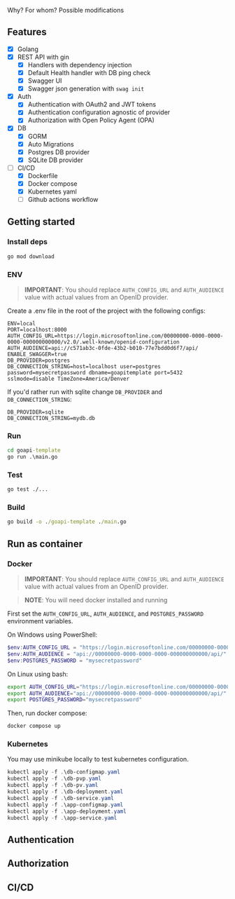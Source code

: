 Why?
For whom?
Possible modifications

## Features
- [x] Golang
- [x] REST API with gin
  - [x] Handlers with dependency injection
  - [x] Default Health handler with DB ping check
  - [x] Swagger UI
  - [x] Swagger json generation with `swag init`
- [x] Auth
  - [x] Authentication with OAuth2 and JWT tokens
  - [x] Authentication configuration agnostic of provider
  - [x] Authorization with Open Policy Agent (OPA)
- [x] DB
  - [x] GORM
  - [x] Auto Migrations
  - [x] Postgres DB provider
  - [x] SQLite DB provider
- [ ] CI/CD
  - [x] Dockerfile
  - [x] Docker compose
  - [x] Kubernetes yaml
  - [ ] Github actions workflow

## Getting started

### Install deps
```cmd
go mod download
```

### ENV
> **IMPORTANT**: You should replace `AUTH_CONFIG_URL` and `AUTH_AUDIENCE` value with actual values from an OpenID provider.

Create a .env file in the root of the project with the following configs:

```env
ENV=local
PORT=localhost:8000
AUTH_CONFIG_URL=https://login.microsoftonline.com/00000000-0000-0000-0000-000000000000/v2.0/.well-known/openid-configuration
AUTH_AUDIENCE=api://c571ab3c-0fde-43b2-b010-77e7bdd0d6f7/api/
ENABLE_SWAGGER=true
DB_PROVIDER=postgres
DB_CONNECTION_STRING=host=localhost user=postgres password=mysecretpassword dbname=goapitemplate port=5432 sslmode=disable TimeZone=America/Denver
```
If you'd rather run with sqlite change `DB_PROVIDER` and `DB_CONNECTION_STRING`:

```env
DB_PROVIDER=sqlite
DB_CONNECTION_STRING=mydb.db
```

### Run
```cmd
cd goapi-template
go run .\main.go
```

### Test
```cmd
go test ./...
```

### Build
```cmd
go build -o ./goapi-template ./main.go
```

## Run as container
### Docker
> **IMPORTANT**: You should replace `AUTH_CONFIG_URL` and `AUTH_AUDIENCE` value with actual values from an OpenID provider.

> **NOTE**: You will need docker installed and running

First set the `AUTH_CONFIG_URL`, `AUTH_AUDIENCE`, and `POSTGRES_PASSWORD` environment variables.

On Windows using PowerShell:
```powershell
$env:AUTH_CONFIG_URL = "https://login.microsoftonline.com/00000000-0000-0000-0000-000000000000/v2.0/.well-known/openid-configuration"
$env:AUTH_AUDIENCE = "api://00000000-0000-0000-0000-000000000000/api/"
$env:POSTGRES_PASSWORD = "mysecretpassword"
```

On Linux using bash:
```bash
export AUTH_CONFIG_URL="https://login.microsoftonline.com/00000000-0000-0000-0000-000000000000/v2.0/.well-known/openid-configuration"
export AUTH_AUDIENCE="api://00000000-0000-0000-0000-000000000000/api/"
export POSTGRES_PASSWORD="mysecretpassword"
```

Then, run docker compose:
```powershell
docker compose up
```

### Kubernetes
You may use minikube locally to test kubernetes configuration.

```powershell
kubectl apply -f .\db-configmap.yaml
kubectl apply -f .\db-pvp.yaml
kubectl apply -f .\db-pv.yaml
kubectl apply -f .\db-deployment.yaml
kubectl apply -f .\db-service.yaml
kubectl apply -f .\app-configmap.yaml
kubectl apply -f .\app-deployment.yaml
kubectl apply -f .\app-service.yaml
```

## Authentication

## Authorization

## CI/CD